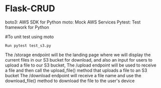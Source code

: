 # Flask-CRUD

boto3: AWS SDK for Python
moto: Mock AWS Services
Pytest: Test framework for Python


#To unit test using moto
```
Run pytest test_s3.py
```

The /storage endpoint will be the landing page where we will display the current files in our S3 bucket for download, and also an input for users to upload a file to our S3 bucket,
The /upload endpoint will be used to receive a file and then call the upload_file() method that uploads a file to an S3 bucket
The /download endpoint will receive a file name and use the download_file() method to download the file to the user's device
